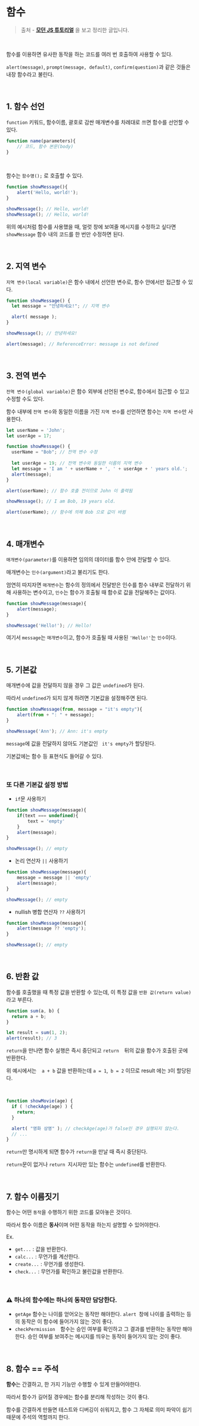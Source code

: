 # 함수



> 출처 - [**모던 JS 튜토리얼**](**https://ko.javascript.info/**) 을 보고 정리한 글입니다.



<br>



함수를 이용하면 유사한 동작을 하는 코드를 여러 번 호출하여 사용할 수 있다.

`alert(message)`, `prompt(message, default)`, `confirm(question)`과 같은 것들은 내장 함수라고 불린다.

<br>

## 1. 함수 선언

`function` 키워드, 함수이름, 괄호로 감싼 매개변수를 차례대로 쓰면 함수를 선언할 수 있다.

```javascript
function name(parameters){
    // 코드, 함수 본문(body)
}
```

<br>

함수는 `함수명();` 로 호출할 수 있다.

```javascript
function showMessage(){
    alert('Hello, world!');
}

showMessage(); // Hello, world!
showMessage(); // Hello, world!
```

위의 예시처럼 함수를 사용했을 때, 얼럿 창에 보여줄 메시지를 수정하고 싶다면 `showMessage` 함수 내의 코드를 한 번만 수정하면 된다.

<br>

## 2. 지역 변수

`지역 변수(local variable)`은 함수 내에서 선언한 변수로, 함수 안에서만 접근할 수 있다.

```javascript
function showMessage() {
  let message = "안녕하세요!"; // 지역 변수

  alert( message );
}

showMessage(); // 안녕하세요!

alert(message); // ReferenceError: message is not defined
```

<br>

## 3. 전역 변수

`전역 변수(global variable)`은 함수 외부에 선언된 변수로, 함수에서 접근할 수 있고 수정할 수도 있다.

함수 내부에 `전역 변수`와 동일한 이름을 가진 `지역 변수`를 선언하면 함수는 `지역 변수`만 사용한다.

```javascript
let userName = 'John';
let userAge = 17;

function showMessage() {
  userName = "Bob"; // 전역 변수 수정
	
  let userAge = 19; // 전역 변수와 동일한 이름의 지역 변수
  let message = 'I am ' + userName + ', ' + userAge + ' years old.';
  alert(message);
}

alert(userName); // 함수 호출 전이므로 John 이 출력됨

showMessage(); // I am Bob, 19 years old. 

alert(userName); // 함수에 의해 Bob 으로 값이 바뀜
```

<br>

## 4. 매개변수

`매개변수(parameter)`를 이용하면 임의의 데이터를 함수 안에 전달할 수 있다.

매개변수는 `인수(argument)`라고 불리기도 한다.

엄연히 따지자면 `매개변수`는 함수의 정의에서 전달받은 인수를 함수 내부로 전달하기 위해 사용하는 변수이고, `인수`는 함수가 호출될 때 함수로 값을 전달해주는 값이다.



```javascript
function showMessage(message){
    alert(message);
}

showMessage('Hello!'); // Hello!
```

여기서 `message`는 `매개변수`이고, 함수가 호출될 때 사용된 `'Hello!'`는 `인수`이다.

<br>

## 5. 기본값

매개변수에 값을 전달하지 않을 경우 그 값은 `undefined`가 된다.

따라서 `undefined`가 되지 않게 하려면 기본값을 설정해주면 된다.

```javascript
function showMessage(from, message = "it's empty"){
    alert(from + ": " + message);
}

showMessage('Ann'); // Ann: it's empty
```

`message`에 값을 전달하지 않아도 기본값인 ` it's empty`가 할당된다.

기본값에는 함수 등 표현식도 들어갈 수 있다.

<br>

### 또 다른 기본값 설정 방법

- `if`문 사용하기

```javascript
function showMessage(message){
    if(text === undefined){
        text = 'empty'
    }
    alert(message);
}

showMessage(); // empty
```

- 논리 연산자 `||` 사용하기

```javascript
function showMessage(message){
    message = message || 'empty'
    alert(message);
}

showMessage(); // empty
```

- nullish 병합 연산자 `??` 사용하기

```javascript
function showMessage(message){
    alert(message ?? 'empty');
}

showMessage(); // empty
```

<br>

## 6. 반환 값

함수를 호출했을 때 특정 값을 반환할 수 있는데, 이 특정 값을 `반환 값(return value)`라고 부른다.



```javascript
function sum(a, b) {
  return a + b;
}

let result = sum(1, 2);
alert(result); // 3
```

`return`을 만나면 함수 실행은 즉시 중단되고 `return  `뒤의 값을 함수가 호출된 곳에 반환한다.

위 예시에서는`  a + b` 값을 반환하는데 `a = 1`,` b = 2` 이므로 result 에는 `3`이 할당된다.

<br>

```javascript
function showMovie(age) {
  if ( !checkAge(age) ) {
    return;
  }

  alert( "영화 상영" ); // checkAge(age)가 false인 경우 실행되지 않는다.
  // ...
}
```

`return`만 명시하게 되면 함수가 `return`을 만날 때 즉시 중단된다.

`return`문이 없거나 `return `지시자만 있는 함수는 `undefined`를 반환한다.

<br>

## 7. 함수 이름짓기

함수는 어떤 `동작`을 수행하기 위한 코드를 모아놓은 것이다.

따라서 함수 이름은 **동사**이며 어떤 동작을 하는지 설명할 수 있어야한다.



Ex.

- `get...`  : 값을 반환한다.
- `calc...` : 무언가를 계산한다.
- `create...` : 무언가를 생성한다.
- `check...` : 무언가를 확인하고 불린값을 반환한다.

<br>

### ⚠ 하나의 함수에는 하나의 동작만 담당한다.

- `getAge` 함수는 나이를 얻어오는 동작만 해야한다. `alert `창에 나이를 출력하는 등의 동작은 이 함수에 들어가지 않는 것이 좋다.
- `checkPermission  `함수는 승인 여부를 확인하고 그 결과를 반환하는 동작만 해야한다. 승인 여부를 보여주는 메시지를 띄우는 동작이 들어가지 않는 것이 좋다.

<br>

## 8. 함수 == 주석

**함수**는 간결하고, 한 가지 기능만 수행할 수 있게 만들어야한다.

따라서 함수가 길어질 경우에는 함수를 분리해 작성하는 것이 좋다.

함수를 간결하게 만들면 테스트와 디버깅이 쉬워지고, 함수 그 자체로 의미 파악이 쉽기 때문에  주석의 역할까지 한다.